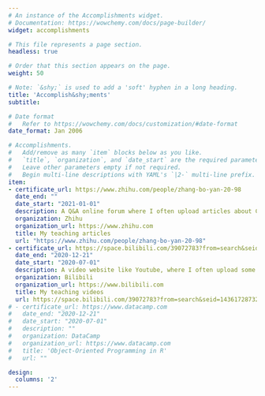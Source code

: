 ```yaml
---
# An instance of the Accomplishments widget.
# Documentation: https://wowchemy.com/docs/page-builder/
widget: accomplishments

# This file represents a page section.
headless: true

# Order that this section appears on the page.
weight: 50

# Note: `&shy;` is used to add a 'soft' hyphen in a long heading.
title: 'Accomplish&shy;ments'
subtitle:

# Date format
#   Refer to https://wowchemy.com/docs/customization/#date-format
date_format: Jan 2006

# Accomplishments.
#   Add/remove as many `item` blocks below as you like.
#   `title`, `organization`, and `date_start` are the required parameters.
#   Leave other parameters empty if not required.
#   Begin multi-line descriptions with YAML's `|2-` multi-line prefix.
item:
- certificate_url: https://www.zhihu.com/people/zhang-bo-yan-20-98
  date_end: ""
  date_start: "2021-01-01" 
  description: A Q&A online forum where I often upload articles about CFD and MATLAB
  organization: Zhihu
  organization_url: https://www.zhihu.com
  title: My teaching articles
  url: "https://www.zhihu.com/people/zhang-bo-yan-20-98"
- certificate_url: https://space.bilibili.com/39072783?from=search&seid=14361728732764341010&spm_id_from=333.337.0.0
  date_end: "2020-12-21"
  date_start: "2020-07-01"
  description: A video website like Youtube, where I often upload some instructional videos about CFD
  organization: Bilibili
  organization_url: https://www.bilibili.com
  title: My teaching videos
  url: https://space.bilibili.com/39072783?from=search&seid=14361728732764341010&spm_id_from=333.337.0.0
# - certificate_url: https://www.datacamp.com
#   date_end: "2020-12-21"
#   date_start: "2020-07-01"
#   description: ""
#   organization: DataCamp
#   organization_url: https://www.datacamp.com
#   title: 'Object-Oriented Programming in R'
#   url: ""

design:
  columns: '2' 
---
```

